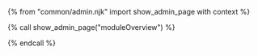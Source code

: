 {% from "common/admin.njk" import show_admin_page with context %}

{% call show_admin_page("moduleOverview") %} 


<div id="admin-moduleOverview-anchor"></div>
<div id="admin-moduleOverview">
  <include src="moduleOverview.md#main" />
</div>


{% endcall %}
